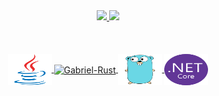 <div align="center">
  <a href="https://github.com/gmessiasc">
  <img height="180em" src="https://github-readme-stats.vercel.app/api?username=MaelAlvilino&show_icons=true&theme=dracula&include_all_commits=true&count_private=true"/>
  <img height="180em" src="https://github-readme-stats.vercel.app/api/top-langs/?username=MaelAlvilino&layout=compact&langs_count=6&theme=dracula&hide=javascript,html"/>
</div>
<br><br>
<div style="display: inline_block" align="center"><br>
    <img align="center" alt="Gabriel-Java" height="50" width="70" src="https://raw.githubusercontent.com/devicons/devicon/1119b9f84c0290e0f0b38982099a2bd027a48bf1/icons/java/java-original.svg">
  <img align="center" alt="Gabriel-Rust" height="50" width="70" src="https://th.bing.com/th/id/R.96cf5ed624ff3402da0846afbfbec43a?rik=aDX6rLWqOt6kaQ&pid=ImgRaw&r=0">
  <img align="center" alt="Gabriel-Go" height="50" width="70" src="https://raw.githubusercontent.com/devicons/devicon/master/icons/go/go-original.svg">
  <img align="center" alt="Gabriel-DotNetCore" height="50" width="70" src="https://raw.githubusercontent.com/devicons/devicon/master/icons/dotnetcore/dotnetcore-original.svg">
  <br><br><br>
